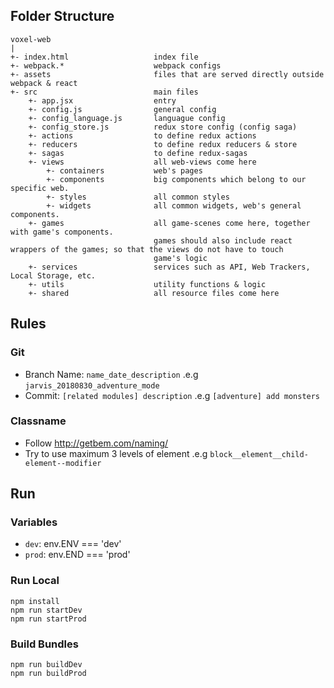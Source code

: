 ## Folder Structure

```
voxel-web
|
+- index.html                   index file
+- webpack.*                    webpack configs
+- assets                       files that are served directly outside webpack & react
+- src                          main files          
    +- app.jsx                  entry
    +- config.js                general config
    +- config_language.js       languague config
    +- config_store.js          redux store config (config saga)
    +- actions                  to define redux actions
    +- reducers                 to define redux reducers & store
    +- sagas                    to define redux-sagas
    +- views                    all web-views come here
        +- containers           web's pages
        +- components           big components which belong to our specific web.
        +- styles               all common styles
        +- widgets              all common widgets, web's general components.
    +- games                    all game-scenes come here, together with game's components.
                                games should also include react wrappers of the games; so that the views do not have to touch
                                game's logic
    +- services                 services such as API, Web Trackers, Local Storage, etc.
    +- utils                    utility functions & logic
    +- shared                   all resource files come here                       
```

## Rules

### Git
* Branch Name: `name_date_description` .e.g `jarvis_20180830_adventure_mode`
* Commit: `[related modules] description` .e.g `[adventure] add monsters`

### Classname
* Follow http://getbem.com/naming/
* Try to use maximum 3 levels of element .e.g `block__element__child-element--modifier`
 

## Run

### Variables
* `dev`: env.ENV === 'dev'
* `prod`: env.END === 'prod' 

### Run Local

```
npm install
npm run startDev
npm run startProd
```

### Build Bundles

```
npm run buildDev
npm run buildProd
```